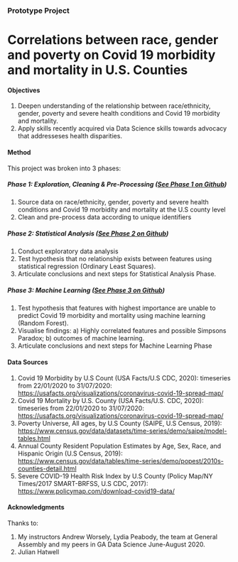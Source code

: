 ### Prototype Project
# Correlations between race, gender and poverty on Covid 19 morbidity and mortality in U.S. Counties

#### Objectives
1. Deepen understanding of the relationship between race/ethnicity, gender, poverty and severe health conditions and Covid 19 morbidity and mortality.
2. Apply skills recently acquired via Data Science skills towards advocacy that addresseses health disparities.

#### Method
This project was broken into 3 phases:

##### Phase 1: Exploration, Cleaning & Pre-Processing (<a href="https://github.com/laurindo-garcia/covid-19/blob/master/covid-19-race-gender-poverty-pre-processing.ipynb">See Phase 1 on Github</a>)
1. Source data on race/ethnicity, gender, poverty and severe health conditions and Covid 19 morbidity and mortality at the U.S county level
2. Clean and pre-process data according to unique identifiers

##### Phase 2: Statistical Analysis (<a href="https://github.com/laurindo-garcia/covid-19/blob/master/covid-19-race-gender-poverty-stats-EDA.ipynb">See Phase 2 on Github</a>)
1. Conduct exploratory data analysis
2. Test hypothesis that no relationship exists between features using statistical regression (Ordinary Least Squares).
3. Articulate conclusions and next steps for Statistical Analysis Phase.

##### Phase 3: Machine Learning (<a href="https://github.com/laurindo-garcia/covid-19/blob/master/covid-19-race-gender-poverty-machine-learning.ipynb">See Phase 3 on Github</a>)
1. Test hypothesis that features with highest importance are unable to predict Covid 19 morbidity and mortality using machine learning (Random Forest).
2. Visualise findings: a) Highly correlated features and possible Simpsons Paradox; b) outcomes of machine learning.
3. Articulate conclusions and next steps for Machine Learning Phase

#### Data Sources
1. Covid 19 Morbidity by U.S Count (USA Facts/U.S CDC, 2020): timeseries from 22/01/2020 to 31/07/2020: https://usafacts.org/visualizations/coronavirus-covid-19-spread-map/
2. Covid 19 Mortality by U.S. County (USA Facts/U.S. CDC, 2020): timeseries from 22/01/2020 to 31/07/2020: https://usafacts.org/visualizations/coronavirus-covid-19-spread-map/
3. Poverty Universe, All ages, by U.S County (SAIPE, U.S Census, 2019): https://www.census.gov/data/datasets/time-series/demo/saipe/model-tables.html
4. Annual County Resident Population Estimates by Age, Sex, Race, and Hispanic Origin (U.S Census, 2019): https://www.census.gov/data/tables/time-series/demo/popest/2010s-counties-detail.html
5. Severe COVID-19 Health Risk Index by U.S County (Policy Map/NY Times/2017 SMART-BRFSS, U.S CDC, 2017): https://www.policymap.com/download-covid19-data/

#### Acknowledgments
Thanks to:
1. My instructors Andrew Worsely, Lydia Peabody, the team at General Assembly and my peers in GA Data Science June-August 2020.
2. Julian Hatwell
